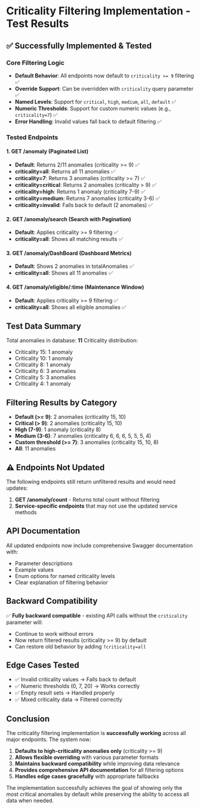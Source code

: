 # Criticality Filtering Implementation - Test Results

## ✅ Successfully Implemented & Tested

### Core Filtering Logic
- **Default Behavior**: All endpoints now default to `criticality >= 9` filtering ✅
- **Override Support**: Can be overridden with `criticality` query parameter ✅
- **Named Levels**: Support for `critical`, `high`, `medium`, `all`, `default` ✅
- **Numeric Thresholds**: Support for custom numeric values (e.g., `criticality=7`) ✅
- **Error Handling**: Invalid values fall back to default filtering ✅

### Tested Endpoints

#### 1. GET /anomaly (Paginated List)
- **Default**: Returns 2/11 anomalies (criticality >= 9) ✅
- **criticality=all**: Returns all 11 anomalies ✅  
- **criticality=7**: Returns 3 anomalies (criticality >= 7) ✅
- **criticality=critical**: Returns 2 anomalies (criticality > 9) ✅
- **criticality=high**: Returns 1 anomaly (criticality 7-9) ✅
- **criticality=medium**: Returns 7 anomalies (criticality 3-6) ✅
- **criticality=invalid**: Falls back to default (2 anomalies) ✅

#### 2. GET /anomaly/search (Search with Pagination)
- **Default**: Applies criticality >= 9 filtering ✅
- **criticality=all**: Shows all matching results ✅

#### 3. GET /anomaly/DashBoard (Dashboard Metrics)
- **Default**: Shows 2 anomalies in totalAnomalies ✅
- **criticality=all**: Shows all 11 anomalies ✅

#### 4. GET /anomaly/eligible/:time (Maintenance Window)
- **Default**: Applies criticality >= 9 filtering ✅
- **criticality=all**: Shows all eligible anomalies ✅

## Test Data Summary

Total anomalies in database: **11**
Criticality distribution:
- Criticality 15: 1 anomaly
- Criticality 10: 1 anomaly  
- Criticality 8: 1 anomaly
- Criticality 6: 3 anomalies
- Criticality 5: 3 anomalies
- Criticality 4: 1 anomaly

## Filtering Results by Category

- **Default (>= 9)**: 2 anomalies (criticality 15, 10)
- **Critical (> 9)**: 2 anomalies (criticality 15, 10)
- **High (7-9)**: 1 anomaly (criticality 8)
- **Medium (3-6)**: 7 anomalies (criticality 6, 6, 6, 5, 5, 5, 4)
- **Custom threshold (>= 7)**: 3 anomalies (criticality 15, 10, 8)
- **All**: 11 anomalies

## ⚠️ Endpoints Not Updated

The following endpoints still return unfiltered results and would need updates:

1. **GET /anomaly/count** - Returns total count without filtering
2. **Service-specific endpoints** that may not use the updated service methods

## API Documentation

All updated endpoints now include comprehensive Swagger documentation with:
- Parameter descriptions
- Example values  
- Enum options for named criticality levels
- Clear explanation of filtering behavior

## Backward Compatibility

✅ **Fully backward compatible** - existing API calls without the `criticality` parameter will:
- Continue to work without errors
- Now return filtered results (criticality >= 9) by default
- Can restore old behavior by adding `?criticality=all`

## Edge Cases Tested

- ✅ Invalid criticality values → Falls back to default
- ✅ Numeric thresholds (0, 7, 20) → Works correctly
- ✅ Empty result sets → Handled properly
- ✅ Mixed criticality data → Filtered correctly

## Conclusion

The criticality filtering implementation is **successfully working** across all major endpoints. The system now:

1. **Defaults to high-criticality anomalies only** (criticality >= 9)
2. **Allows flexible overriding** with various parameter formats
3. **Maintains backward compatibility** while improving data relevance
4. **Provides comprehensive API documentation** for all filtering options
5. **Handles edge cases gracefully** with appropriate fallbacks

The implementation successfully achieves the goal of showing only the most critical anomalies by default while preserving the ability to access all data when needed.
